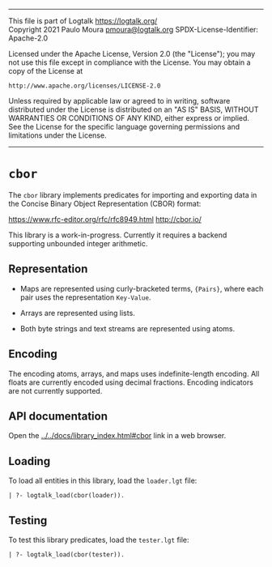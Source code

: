 ________________________________________________________________________

This file is part of Logtalk <https://logtalk.org/>  
Copyright 2021 Paulo Moura <pmoura@logtalk.org>
SPDX-License-Identifier: Apache-2.0

Licensed under the Apache License, Version 2.0 (the "License");
you may not use this file except in compliance with the License.
You may obtain a copy of the License at

    http://www.apache.org/licenses/LICENSE-2.0

Unless required by applicable law or agreed to in writing, software
distributed under the License is distributed on an "AS IS" BASIS,
WITHOUT WARRANTIES OR CONDITIONS OF ANY KIND, either express or implied.
See the License for the specific language governing permissions and
limitations under the License.
________________________________________________________________________


`cbor`
======

The `cbor` library implements predicates for importing and exporting data
in the Concise Binary Object Representation (CBOR) format:

https://www.rfc-editor.org/rfc/rfc8949.html
http://cbor.io/

This library is a work-in-progress. Currently it requires a backend supporting
unbounded integer arithmetic.


Representation
--------------

- Maps are represented using curly-bracketed terms, `{Pairs}`, where each pair
uses the representation `Key-Value`.

- Arrays are represented using lists.

- Both byte strings and text streams are represented using atoms.


Encoding
--------

The encoding atoms, arrays, and maps uses indefinite-length encoding. All
floats are currently encoded using decimal fractions. Encoding indicators
are not currently supported.


API documentation
-----------------

Open the [../../docs/library_index.html#cbor](../../docs/library_index.html#cbor)
link in a web browser.


Loading
-------

To load all entities in this library, load the `loader.lgt` file:

	| ?- logtalk_load(cbor(loader)).


Testing
-------

To test this library predicates, load the `tester.lgt` file:

	| ?- logtalk_load(cbor(tester)).
